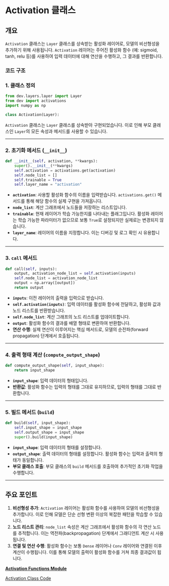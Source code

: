 # Activation 클래스

## 개요

`Activation` 클래스는 `Layer` 클래스를 상속받는 활성화 레이어로, 모델의 비선형성을 추가하기 위해 사용됩니다. `Activation` 레이어는 주어진 활성화 함수 (예: sigmoid, tanh, relu 등)를 사용하여 입력 데이터에 대해 연산을 수행하고, 그 결과를 반환합니다.

### 코드 구조

### 1. 클래스 정의

```python
from dev.layers.layer import Layer
from dev import activations
import numpy as np

class Activation(Layer):
```

`Activation` 클래스는 `Layer` 클래스를 상속받아 구현되었습니다. 이로 인해 부모 클래스인 `Layer`의 모든 속성과 메서드를 사용할 수 있습니다.

---

### 2. 초기화 메서드 (`__init__`)

```python
def __init__(self, activation, **kwargs):
    super().__init__(**kwargs)
    self.activation = activations.get(activation)
    self.node_list = []
    self.trainable = True
    self.layer_name = "activation"
```

- **`activation`**: 사용할 활성화 함수의 이름을 입력받습니다. `activations.get()` 메서드를 통해 해당 함수의 실제 구현을 가져옵니다.
- **`node_list`**: 계산 그래프에서 노드들을 저장하는 리스트입니다.
- **`trainable`**: 현재 레이어가 학습 가능한지를 나타내는 플래그입니다. 활성화 레이어는 학습 가능한 파라미터가 없으므로 보통 `True`로 설정되지만 실제로는 변경되지 않습니다.
- **`layer_name`**: 레이어의 이름을 지정합니다. 이는 디버깅 및 로그 확인 시 유용합니다.

---

### 3. `call` 메서드

```python
def call(self, inputs):
    output, activation_node_list = self.activation(inputs)
    self.node_list = activation_node_list
    output = np.array([output])
    return output
```

- **`inputs`**: 이전 레이어의 출력을 입력으로 받습니다.
- **`self.activation(inputs)`**: 입력 데이터를 활성화 함수에 전달하고, 활성화 값과 노드 리스트를 반환받습니다.
- **`self.node_list`**: 계산 그래프의 노드 리스트를 업데이트합니다.
- **`output`**: 활성화 함수의 결과를 배열 형태로 변환하여 반환합니다.
- **연산 수행**: 실제 연산이 이루어지는 핵심 메서드로, 모델의 순전파(forward propagation) 단계에서 호출됩니다.

---

### 4. 출력 형태 계산 (`compute_output_shape`)

```python
def compute_output_shape(self, input_shape):
    return input_shape
```

- **`input_shape`**: 입력 데이터의 형태입니다.
- **반환값**: 활성화 함수는 입력의 형태를 그대로 유지하므로, 입력의 형태를 그대로 반환합니다.

---

### 5. 빌드 메서드 (`build`)

```python
def build(self, input_shape):
    self.input_shape = input_shape
    self.output_shape = input_shape
    super().build(input_shape)
```

- **`input_shape`**: 입력 데이터의 형태를 설정합니다.
- **`output_shape`**: 출력 데이터의 형태를 설정합니다. 활성화 함수는 입력과 출력의 형태가 동일합니다.
- **부모 클래스 호출**: 부모 클래스의 `build` 메서드를 호출하여 추가적인 초기화 작업을 수행합니다.

---

## 주요 포인트

1. **비선형성 추가**: `Activation` 레이어는 활성화 함수를 사용하여 모델의 비선형성을 추가합니다. 이로 인해 모델은 단순 선형 변환 이상의 복잡한 패턴을 학습할 수 있습니다.
2. **노드 리스트 관리**: `node_list` 속성은 계산 그래프에서 활성화 함수의 각 연산 노드를 추적합니다. 이는 역전파(backpropagation) 단계에서 그래디언트 계산 시 사용됩니다.
3. **연결 및 연산 수행**: 활성화 함수는 보통 `Dense` 레이어나 `Conv` 레이어와 연결된 이후 계산이 수행됩니다. 이를 통해 모델의 출력이 활성화 함수를 거쳐 최종 결과값이 됩니다.

[**Activation Functions Module**](Activation%20Functions%20Module%2013be8eae96298014b7e1f6a22cb43fe8.md)

[Activation Class Code](Activation%20Class%20Code%2013ce8eae96298031ad79fc33346d21ac.md)